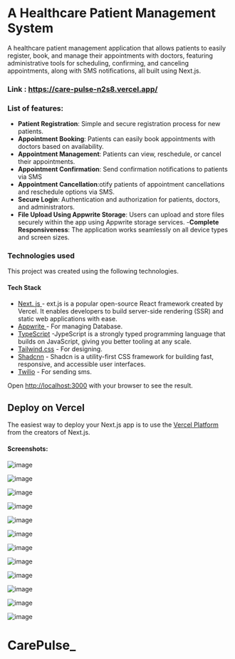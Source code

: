 

# A Healthcare Patient Management System
A healthcare patient management application that allows patients to easily register, book, and manage their appointments with doctors, featuring administrative tools for scheduling, confirming, and canceling appointments, along with SMS notifications, all built using Next.js.


### Link : https://care-pulse-n2s8.vercel.app/
### List of features:
  - **Patient Registration**: Simple and secure registration process for new patients.
  - **Appointment Booking**: Patients can easily book appointments with doctors based on availability.
  - **Appointment Management**: Patients can view, reschedule, or cancel their appointments.
  - **Appointment Confirmation**: Send confirmation notifications to patients via SMS
  - **Appointment Cancellation**:otify patients of appointment cancellations and reschedule options via SMS.
  - **Secure Login**: Authentication and authorization for patients, doctors, and administrators.
  - **File Upload Using Appwrite Storage**: Users can upload and store files securely within the app using Appwrite storage services.
  -**Complete Responsiveness**: The application works seamlessly on all device types and screen sizes.

###  Technologies used

This project was created using the following technologies.

####  Tech Stack 

- [Next. js ]((https://nextjs.org/)) - ext.js is a popular open-source React framework created by Vercel. It enables developers to build server-side rendering (SSR) and static web applications with ease.
- [Appwrite  ](https://appwrite.io/) - For managing Database.
- [TypeScript](https://www.typescriptlang.org/) -JypeScript is a strongly typed programming language that builds on JavaScript, giving you better tooling at any scale.
- [Tailwind.css](https://tailwindcss.com/) - For designing.
- [Shadcnn](https://ui.shadcn.com/) - Shadcn is a utility-first CSS framework for building fast, responsive, and accessible user interfaces.
- [Twilio](https://www.twilio.com/en-us) - For sending sms.


  

Open [http://localhost:3000](http://localhost:3000) with your browser to see the result.



## Deploy on Vercel

The easiest way to deploy your Next.js app is to use the [Vercel Platform](https://vercel.com/kkaushal03s-projects/care-pulse-n2s8) from the creators of Next.js.





  ####  Screenshots:
![image](https://github.com/user-attachments/assets/a2bc3ce5-27f5-456d-93fd-034c351888dd)

![image](https://github.com/user-attachments/assets/871fe641-f9da-45fe-a33f-270eb9ff7947)

![image](https://github.com/user-attachments/assets/137a2d7a-aad0-4b15-b845-2eb2806ae96b)

![image](https://github.com/user-attachments/assets/efda446d-2088-41df-a63c-94440fd8c429)

![image](https://github.com/user-attachments/assets/e0aff020-f7c9-4203-b940-5c8915a82aaa)

![image](https://github.com/user-attachments/assets/105c6377-9646-42fb-8e2f-727a7d82a604)

![image](https://github.com/user-attachments/assets/b0b703c0-cfaa-495f-b41e-92344e9adb90)

![image](https://github.com/user-attachments/assets/9cb9babb-6ffa-4de1-91a2-64c3bdc6cea4)

![image](https://github.com/user-attachments/assets/4a9c182a-8a9f-412f-9a74-1513cc997331)

![image](https://github.com/user-attachments/assets/5e6f8de0-cc4b-48db-902c-526322e198ca)

![image](https://github.com/user-attachments/assets/d6c7e729-6aa9-46e3-b87c-8b2a1f3e53ec)

![image](https://github.com/user-attachments/assets/648dd0da-610f-4d17-95e9-2c63aa7ef04d)









 
# CarePulse_
